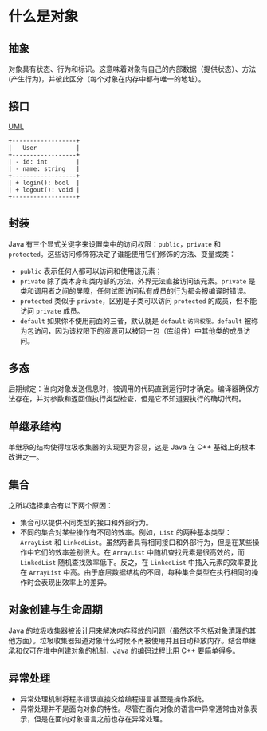 # 什么是对象

## 抽象

对象具有状态、行为和标识。这意味着对象有自己的内部数据（提供状态）、方法 (产生行为)，并彼此区分（每个对象在内存中都有唯一的地址）。

## 接口

[UML](https://en.wikipedia.org/wiki/Unified_Modeling_Language)

```text
+------------------+
|   User           |
+------------------+
| - id: int        |
| - name: string   |
+------------------+
| + login(): bool  |
| + logout(): void |
+------------------+
```

## 封装

Java 有三个显式关键字来设置类中的访问权限：`public`，`private` 和 `protected`。这些访问修饰符决定了谁能使用它们修饰的方法、变量或类：

- `public` 表示任何人都可以访问和使用该元素；
- `private` 除了类本身和类内部的方法，外界无法直接访问该元素。`private` 是类和调用者之间的屏障，任何试图访问私有成员的行为都会报编译时错误。
- `protected` 类似于 `private`，区别是子类可以访问 `protected` 的成员，但不能访问 `private` 成员。
- `default` 如果你不使用前面的三者，默认就是 `default` `访问权限。default` 被称为包访问，因为该权限下的资源可以被同一包（库组件）中其他类的成员访问。

## 多态

后期绑定：当向对象发送信息时，被调用的代码直到运行时才确定。编译器确保方法存在，并对参数和返回值执行类型检查，但是它不知道要执行的确切代码。

## 单继承结构

单继承的结构使得垃圾收集器的实现更为容易，这是 Java 在 C++ 基础上的根本改进之一。

## 集合

之所以选择集合有以下两个原因：

- 集合可以提供不同类型的接口和外部行为。
- 不同的集合对某些操作有不同的效率。例如，`List` 的两种基本类型：`ArrayList` 和 `LinkedList`。虽然两者具有相同接口和外部行为，但是在某些操作中它们的效率差别很大。在 `ArrayList` 中随机查找元素是很高效的，而 `LinkedList` 随机查找效率低下。反之，在 `LinkedList` 中插入元素的效率要比在 `ArrayList` 中高。由于底层数据结构的不同，每种集合类型在执行相同的操作时会表现出效率上的差异。

## 对象创建与生命周期

Java 的垃圾收集器被设计用来解决内存释放的问题（虽然这不包括对象清理的其他方面）。垃圾收集器知道对象什么时候不再被使用并且自动释放内存。结合单继承和仅可在堆中创建对象的机制，Java 的编码过程比用 C++ 要简单得多。

## 异常处理

- 异常处理机制将程序错误直接交给编程语言甚至是操作系统。
- 异常处理并不是面向对象的特性。尽管在面向对象的语言中异常通常由对象表示，但是在面向对象语言之前也存在异常处理。
